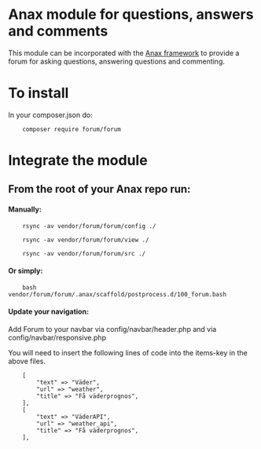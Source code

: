 # Anax module for questions, answers and comments
This module can be incorporated with the [Anax framework](https://github.com/canax) to provide a forum for 
asking questions, answering questions and commenting.

# To install
In your composer.json do:

        composer require forum/forum

# Integrate the module  
## From the root of your Anax repo run:

#### Manually:

        rsync -av vendor/forum/forum/config ./

        rsync -av vendor/forum/forum/view ./

        rsync -av vendor/forum/forum/src ./


#### Or simply: 

        bash vendor/forum/forum/.anax/scaffold/postprocess.d/100_forum.bash


#### Update your navigation: 
Add Forum to your navbar via config/navbar/header.php and via config/navbar/responsive.php

You will need to insert the following lines of code into the items-key in the above files.

        [
            "text" => "Väder",
            "url" => "weather",
            "title" => "Få väderprognos",
        ],
        [
            "text" => "VäderAPI",
            "url" => "weather_api",
            "title" => "Få väderprognos",
        ],
